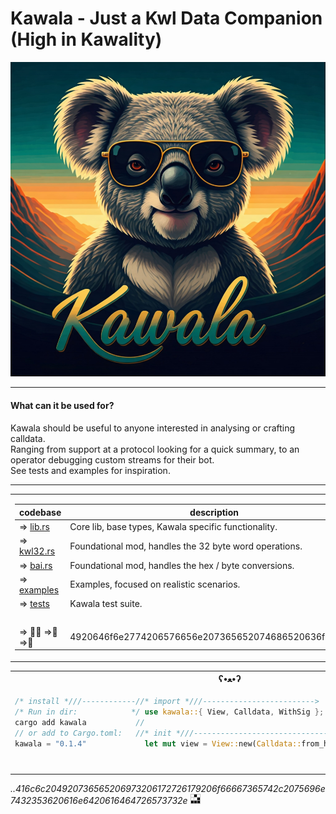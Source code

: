 <!--  
  @title  : README.md 
  @author : Maka 
  @notice : follow the white rabbit go full kawala 😉🧀🃏
<3 -->

# Kawala - Just a Kwl Data Companion (High in Kawality)

   <img src="misc/assets/kawala-800.png" width=800 >
            <!--  p.s good vibes for you -->
              
---

#### What can it be used for?
Kawala should be useful to anyone interested in analysing or crafting calldata. <br>
Ranging from support at a protocol looking for a quick summary, to an operator debugging custom streams for their bot. <br>
See tests and examples for inspiration.

---

<table class="fixed-align">
  <tbody>
    <tr>
  <td>  
      
| codebase                     | description                                           |
|------------------------------|-------------------------------------------------------|
| => [lib.rs](src/lib.rs)      | Core lib, base types, Kawala specific functionality.  | 
| => [kwl32.rs](src/kwl32.rs)  | Foundational mod, handles the 32 byte word operations.| 
| => [bai.rs](src/bai.rs)      | Foundational mod, handles the hex / byte conversions. |
| => [examples](examples/)     | Examples, focused on realistic scenarios.             |
| => [tests](tests/)           | Kawala test suite.                                    |
|      <img width=135/>        |                     <img width=430/>                  |
| =>     👨‍💻 =>🐇=>🐨         |  4920646f6e2774206576656e207365652074686520636f64652e | <!-- I don't even see the code. -->
  </td>

  <td valign="top", valign="right">

|   [version history](misc/kawalas_log.md)  | 
|-------------------------------------------|
|  => [v0.1.4](misc/kawalas_log.md#v014)    |
|  => [v0.1.3](misc/kawalas_log.md#v013)    |
|  => [v0.1.2](misc/kawalas_log.md#v012)    |
|  => [v0.1.1](misc/kawalas_log.md#v011)    |  
|            <img width=100/>               |

  </td>
    </tr>
  </tbody>
</table>

<table class="fixed-align">
  <tbody>
   <tr>
  <th>
    ʕ•ﻌ•ʔ
  </th>
    </tr>  
    <tr>
  <td valign="top", valign="center">
     
```rust
/* install *///------------//* import *///------------------------->
/* Run in dir:            */ use kawala::{ View, Calldata, WithSig }; 
cargo add kawala           // 
// or add to Cargo.toml:   //* init *///------------------------------------------------------->
kawala = "0.1.4"             let mut view = View::new(Calldata::from_hex("ff"), WithSig::False);
``` 
</td>
  </tr>
 
  <tr>
<td>
  <img width=800/>
</td>
  </tr>
</table>

_..416c6c204920736565206973206172726179206f66667365742c2075696e7432353620616e6420616464726573732e_ ![image](misc/assets/glider.png)
                    <!--  All I see is array offset, uint256 and address. -->
                                                                                                           <!-- say free <3 -->
                                                                                                           